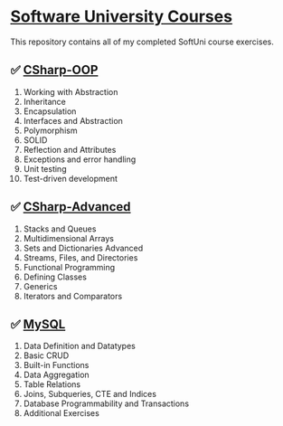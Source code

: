 # [Software University Courses](https://softuni.bg/)
This repository contains all of my completed SoftUni course exercises.

<!---
### :white_check_mark: Algorithms-Fundamentals-with-CSharp :heavy_check_mark:
01. Recursion and Backtracking - Lab
02. Combinatorial Problems - Lab
03. Recursion and Combinatorial Problems - Exercise
04. Searching, Sorting and Greedy Algorithms - Lab
05. Graph Theory, Traversal and Shortest Paths - Lab
06. Graph Theory, Traversal and Shortest Paths - Exercise
07. Introduction to Dynamic Programming - Lab
08. Introduction to Dynamic Programming - Exercise
--->
<!---
## :white_check_mark: CSharp-Web-Basics :heavy_check_mark:
- Web Server - HTTP Protocol
- Web Server - Asynchronous Processing
- Web Server - State Management
- Workshop
- MVC Introduction
- MVC Advanced - View Engine
- Workshop
- MVC Advanced - IOC and Data Binding
- Workshop
--->
<!---
## :white_check_mark: Entity-Framework-Core :heavy_check_mark:
01. EXERCISE: FETCHING RESULTSETS WITH ADO.NET
02. EXERCISE: ORM FUNDAMENTALS
03. Entity Framework Introduction
04. Code-First
05. Entity Relations
06. Advanced Querying
07. EXERCISE: C# AUTO MAPPING OBJECTS
08. JavaScript Object Notation - JSON
09. Extensible Markup Language - XML
10. EXERCISE: DESIGN PATTERNS
11. EXERCISE: BEST PRACTICES AND ARCHITECTURE
12. WORKSHOP - ASP.NET CORE
--->

## :white_check_mark: [CSharp-OOP](https://github.com/imp111/SoftUni/tree/main/02.%20C%23%20OOP)
01. Working with Abstraction
02. Inheritance
03. Encapsulation
04. Interfaces and Abstraction
05. Polymorphism
06. SOLID
07. Reflection and Attributes
08. Exceptions and error handling
09. Unit testing
10. Test-driven development

## :white_check_mark: [CSharp-Advanced](https://github.com/imp111/SoftUni/tree/main/03.%20C%23%20Advanced)
01. Stacks and Queues
02. Multidimensional Arrays
03. Sets and Dictionaries Advanced
04. Streams, Files, and Directories
05. Functional Programming
06. Defining Classes
07. Generics
08. Iterators and Comparators

## :white_check_mark: [MySQL](https://github.com/imp111/SoftUni/tree/main/05.%20MySQL)
01. Data Definition and Datatypes
02. Basic CRUD
03. Built-in Functions
04. Data Aggregation
05. Table Relations
06. Joins, Subqueries, CTE and Indices
07. Database Programmability and Transactions
08. Additional Exercises

<!---
## :white_check_mark: [Linux System Administration](https://github.com/imp111/SoftUni/tree/main/Linux%20System%20Administration%20-%20Fundamentals)
01. Working on the console. Users and access management
    - Orientation to the console
    - Support
    - Files and directories
    - Access permissions
    - Users and groups
3. Working with files and flows
    - Text editors
    - Regular expressions
    - Files search
    - Extract information from files
    - Flows management
    - Flow command performance
5. Network, software, and services management
    - Networks and basic network services
    - Packages and bundled managers
    - Install and remove software
    - Remote access and file storage services
    - Managing and monitoring services
04. System and process management and monitoring
    - Boot methods and managers
    - OS loading process
    - Targets and run-levels
    - Process management
    - System monitoring and management
05. Working with disks, file systems, and archives
    - Disks and partitions
    - File systems
    - FHS specification
    - Backup and recovery
06. Bash Scripting and Automation
    - Bash in details
    - Creating scripts
    - Automate tasks
    - Performing on schedule
-->
<!---
## :white_check_mark: [Fundamentals-with-CSharp](https://github.com/imp111/SoftUni/tree/main/01.%20C%23%20Fundamentals)
01. Intro And Basic Syntax - Lab
02. Intro And Basic Syntax - Exercise
03. Intro And Basic Syntax - More Exercise
04. Data Types And Variables - Lab
05. Data Types And Variables - Exercise
06. Data Types And Variables - More Exercises
07. Arrays - Lab
08. Arrays - Exercise
09. Arrays - More Exercise
10. Methods - Lab
11. Methods - Exercise
12. Methods - More Exercise
13. Lists - Lab
14. Lists - Exercise
15. Lists - More Exercise
16. Objects And Classes - Lab
17. Objects And Classes - Exercise
18. Objects And Classes - More Exercise
19. Associative Arrays - Lab
20. Associative Arrays - Exercise
21. Associative Arrays - More Exercise
22. Text Processing And Regular Expressions - Lab
23. Text Processing And Regular Expressions - Exercise
24. Text Processing And Regular Expressions - More Exercise
25. Basic Web - Lab - Phonebook
26. Basic Web - Exercise - CalculatorApp
27. Basic CRUD - Lab - ToDoList
28. Basic CRUD - Exercise - TeisterMask
29. Web Project - SoftUniTwitter
30. Web Project - Exercise - Forum

## :white_check_mark: [Windows System Administration](https://softuni.bg/trainings/3798/windows-system-administration-june-2022)
01. Introduction to Windows Server
02. Basic Services and Components
03. Fundamentals of Active Directory
04. Advanced Services
05. Additional Techniques in Active Directory
06. System Monitoring and Maintenance
07. PowerShell
--->
